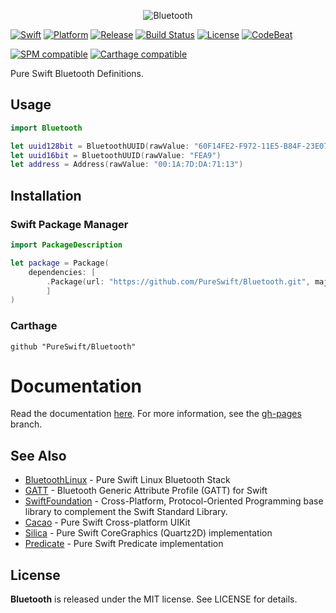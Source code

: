 <p align="center">
 <img src="https://github.com/PureSwift/Bluetooth/raw/master/Assets/PureSwiftBluetooth.png" alt="Bluetooth"/>
</p>

[![Swift][swift-badge]][swift-url]
[![Platform][platform-badge]][platform-url]
[![Release][release-badge]][release-url]
[![Build Status][build-status-badge]][build-status-url]
[![License][mit-badge]][mit-url]
[![CodeBeat][codebeat-badge]][codebeat-url]

[![SPM compatible][spm-badge]][spm-url]
[![Carthage compatible][carthage-badge]][carthage-url]

Pure Swift Bluetooth Definitions.


## Usage

```swift
import Bluetooth

let uuid128bit = BluetoothUUID(rawValue: "60F14FE2-F972-11E5-B84F-23E070D5A8C7")
let uuid16bit = BluetoothUUID(rawValue: "FEA9")
let address = Address(rawValue: "00:1A:7D:DA:71:13")
```

## Installation

### Swift Package Manager

```swift
import PackageDescription

let package = Package(
    dependencies: [
        .Package(url: "https://github.com/PureSwift/Bluetooth.git", majorVersion: 1)
        ]
)
```

### Carthage

```
github "PureSwift/Bluetooth"
```

# Documentation

Read the documentation [here](http://pureswift.github.io/Bluetooth/docs/). For more information, see the [gh-pages](https://github.com/PureSwift/Bluetooth/tree/gh-pages) branch.

## See Also

- [BluetoothLinux](https://github.com/PureSwift/BluetoothLinux) - Pure Swift Linux Bluetooth Stack
- [GATT](https://github.com/PureSwift/GATT) - Bluetooth Generic Attribute Profile (GATT) for Swift
- [SwiftFoundation](https://github.com/PureSwift/SwiftFoundation) - Cross-Platform, Protocol-Oriented Programming base library to complement the Swift Standard Library.
- [Cacao](https://github.com/PureSwift/Cacao) - Pure Swift Cross-platform UIKit
- [Silica](https://github.com/PureSwift/Silica) - Pure Swift CoreGraphics (Quartz2D) implementation
- [Predicate](https://github.com/PureSwift/Predicate) - Pure Swift Predicate implementation 

License
-------

**Bluetooth** is released under the MIT license. See LICENSE for details.

[swift-badge]: https://img.shields.io/badge/Swift-3.2-orange.svg?style=flat
[swift-url]: https://swift.org
[platform-badge]: https://img.shields.io/badge/platform-osx%20%7C%20ios%20%7C%20watchos%20%7C%20tvos%20%7C%20linux-lightgrey.svg
[platform-url]: https://swift.org
[mit-badge]: https://img.shields.io/badge/License-MIT-blue.svg?style=flat
[mit-url]: https://tldrlegal.com/license/mit-license
[build-status-badge]: https://travis-ci.org/PureSwift/Bluetooth.svg?branch=master
[build-status-url]: https://travis-ci.org/PureSwift/Bluetooth
[release-badge]: https://img.shields.io/github/release/PureSwift/Bluetooth.svg
[release-url]: https://github.com/PureSwift/SwiftFoundation/releases
[spm-badge]: https://img.shields.io/badge/SPM-compatible-4BC51D.svg?style=flat
[spm-url]: https://github.com/apple/swift-package-manager
[carthage-badge]: https://img.shields.io/badge/Carthage-compatible-4BC51D.svg?style=flat
[carthage-url]: https://github.com/Carthage/Carthage
[codebeat-badge]: https://codebeat.co/badges/3eaf4fc3-6514-4f2d-83d5-ffd879f319d2
[codebeat-url]: https://codebeat.co/projects/github-com-pureswift-bluetooth-master

